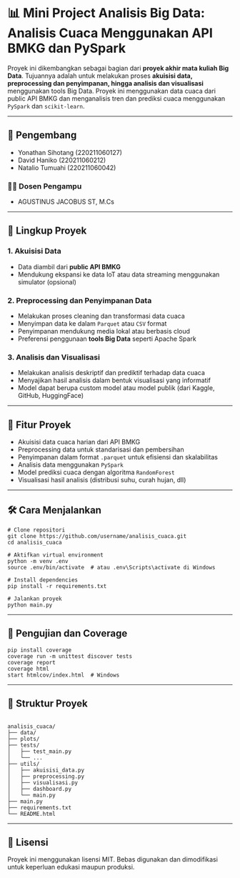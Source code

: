 <!DOCTYPE html>
<html lang="id">
<head>
    <meta charset="UTF-8">
</head>
<body>

<h1>📊 Mini Project Analisis Big Data: Analisis Cuaca Menggunakan API BMKG dan PySpark</h1>

<p>
    Proyek ini dikembangkan sebagai bagian dari <strong>proyek akhir mata kuliah Big Data</strong>. Tujuannya adalah untuk melakukan proses <strong>akuisisi data, preprocessing dan penyimpanan, hingga analisis dan visualisasi</strong> menggunakan tools Big Data. Proyek ini menggunakan data cuaca dari public API BMKG dan menganalisis tren dan prediksi cuaca menggunakan <code>PySpark</code> dan <code>scikit-learn</code>.
</p>

<hr>

<h2>👥 Pengembang</h2>
<ul>
    <li>Yonathan Sihotang (220211060127)</li>
    <li>David Haniko (220211060212)</li>
    <li>Natalio Tumuahi (220211060042)</li>
</ul>

<h3>👨‍🏫 Dosen Pengampu</h3>
<ul>
    <li>AGUSTINUS JACOBUS ST, M.Cs</li>
</ul>

<hr>

<h2>📌 Lingkup Proyek</h2>

<h3>1. Akuisisi Data</h3>
<ul>
    <li>Data diambil dari <strong>public API BMKG</strong></li>
    <li>Mendukung ekspansi ke data IoT atau data streaming menggunakan simulator (opsional)</li>
</ul>

<h3>2. Preprocessing dan Penyimpanan Data</h3>
<ul>
    <li>Melakukan proses cleaning dan transformasi data cuaca</li>
    <li>Menyimpan data ke dalam <code>Parquet</code> atau <code>CSV</code> format</li>
    <li>Penyimpanan mendukung media lokal atau berbasis cloud</li>
    <li>Preferensi penggunaan <strong>tools Big Data</strong> seperti Apache Spark</li>
</ul>

<h3>3. Analisis dan Visualisasi</h3>
<ul>
    <li>Melakukan analisis deskriptif dan prediktif terhadap data cuaca</li>
    <li>Menyajikan hasil analisis dalam bentuk visualisasi yang informatif</li>
    <li>Model dapat berupa custom model atau model publik (dari Kaggle, GitHub, HuggingFace)</li>
</ul>

<hr>

<h2>🚀 Fitur Proyek</h2>
<ul>
    <li>Akuisisi data cuaca harian dari API BMKG</li>
    <li>Preprocessing data untuk standarisasi dan pembersihan</li>
    <li>Penyimpanan dalam format <code>.parquet</code> untuk efisiensi dan skalabilitas</li>
    <li>Analisis data menggunakan <code>PySpark</code></li>
    <li>Model prediksi cuaca dengan algoritma <code>RandomForest</code></li>
    <li>Visualisasi hasil analisis (distribusi suhu, curah hujan, dll)</li>
</ul>

<hr>

<h2>🛠️ Cara Menjalankan</h2>
<pre><code># Clone repositori
git clone https://github.com/username/analisis_cuaca.git
cd analisis_cuaca </code></pre>

<pre><code># Aktifkan virtual environment
python -m venv .env
source .env/bin/activate  # atau .env\Scripts\activate di Windows </code></pre>

<pre><code># Install dependencies
pip install -r requirements.txt</code></pre>

<pre><code># Jalankan proyek
python main.py
</code></pre>

<hr>

<h2>🧪 Pengujian dan Coverage</h2>
<pre><code>pip install coverage
coverage run -m unittest discover tests
coverage report
coverage html
start htmlcov/index.html  # Windows
</code></pre>

<hr>

<h2>📂 Struktur Proyek</h2>
<pre><code>
analisis_cuaca/
├── data/
├── plots/
├── tests/
│   ├── test_main.py
│   └── ...
├── utils/
│   ├── akuisisi_data.py
│   ├── preprocessing.py
│   ├── visualisasi.py
│   ├── dashboard.py
│   └── main.py
├── main.py
├── requirements.txt
└── README.html
</code></pre>

<hr>

<h2>📄 Lisensi</h2>
<p>Proyek ini menggunakan lisensi MIT. Bebas digunakan dan dimodifikasi untuk keperluan edukasi maupun produksi.</p>

</body>
</html>
